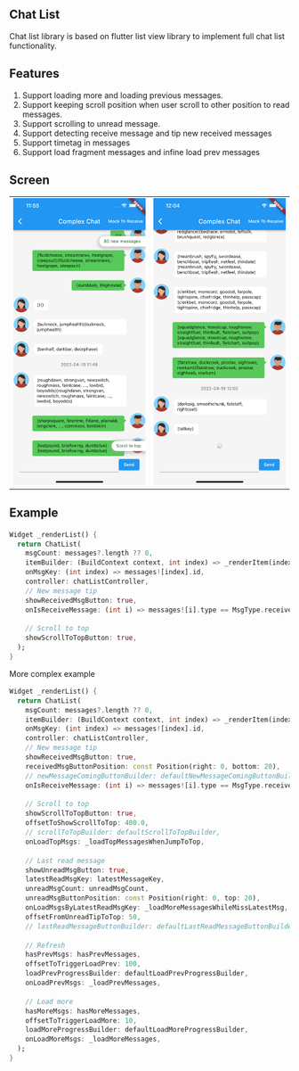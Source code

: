 ## Chat List

Chat list library is based on flutter list view library to implement full chat list functionality.

## Features

1. Support loading more and loading previous messages.
2. Support keeping scroll position when user scroll to other position to read messages.  
3. Support scrolling to unread message.
4. Support detecting receive message and tip new received messages
5. Support timetag in messages
6. Support load fragment messages and infine load prev messages

## Screen
|  |  |
| :-----:| :----: |
| ![](screen/message.png) | ![](screen/message2.png) |


## Example
```dart
Widget _renderList() {
  return ChatList(
    msgCount: messages?.length ?? 0,
    itemBuilder: (BuildContext context, int index) => _renderItem(index),
    onMsgKey: (int index) => messages![index].id,
    controller: chatListController,
    // New message tip
    showReceivedMsgButton: true,
    onIsReceiveMessage: (int i) => messages![i].type == MsgType.receive,

    // Scroll to top
    showScrollToTopButton: true,
  );
}
```
More complex example
```dart
Widget _renderList() {
  return ChatList(
    msgCount: messages?.length ?? 0,
    itemBuilder: (BuildContext context, int index) => _renderItem(index),
    onMsgKey: (int index) => messages![index].id,
    controller: chatListController,
    // New message tip
    showReceivedMsgButton: true,
    receivedMsgButtonPosition: const Position(right: 0, bottom: 20),
    // newMessageComingButtonBuilder: defaultNewMessageComingButtonBuilder,
    onIsReceiveMessage: (int i) => messages![i].type == MsgType.receive,

    // Scroll to top
    showScrollToTopButton: true,
    offsetToShowScrollToTop: 400.0,
    // scrollToTopBuilder: defaultScrollToTopBuilder,
    onLoadTopMsgs: _loadTopMessagesWhenJumpToTop,

    // Last read message
    showUnreadMsgButton: true,
    latestReadMsgKey: latestMessageKey,
    unreadMsgCount: unreadMsgCount,
    unreadMsgButtonPosition: const Position(right: 0, top: 20),
    onLoadMsgsByLatestReadMsgKey: _loadMoreMessagesWhileMissLatestMsg,
    offsetFromUnreadTipToTop: 50,
    // lastReadMessageButtonBuilder: defaultLastReadMessageButtonBuilder,

    // Refresh
    hasPrevMsgs: hasPrevMessages,
    offsetToTriggerLoadPrev: 100,
    loadPrevProgressBuilder: defaultLoadPrevProgressBuilder,
    onLoadPrevMsgs: _loadPrevMessages,

    // Load more
    hasMoreMsgs: hasMoreMessages,
    offsetToTriggerLoadMore: 10,
    loadMoreProgressBuilder: defaultLoadMoreProgressBuilder,
    onLoadMoreMsgs: _loadMoreMessages,
  );
}
```